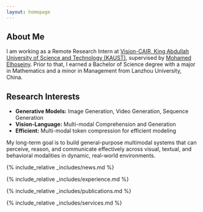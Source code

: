 ```yaml
---
layout: homepage
---
```


## About Me

I am working as a Remote Research Intern at [Vision-CAIR, King Abdullah University of Science and Technology (KAUST)](https://vision-cair.kaust.edu.sa/), supervised by [Mohamed Elhoseiny](https://cemse.kaust.edu.sa/people/person/mohamed-elhoseiny). Prior to that, I earned a Bachelor of Science degree with a major in Mathematics and a minor in Management from Lanzhou University, China.

## Research Interests

- **Generative Models:** Image Generation, Video Generation, Sequence Generation
- **Vision-Language:** Multi-modal Comprehension and Generation
- **Efficient:** Multi-modal token compression for efficient modeling

My long-term goal is to build general-purpose multimodal systems that can perceive, reason, and
communicate effectively across visual, textual, and behavioral modalities in dynamic, real-world environments.

{% include_relative _includes/news.md %}

{% include_relative _includes/experience.md %}

{% include_relative _includes/publications.md %}

{% include_relative _includes/services.md %}


